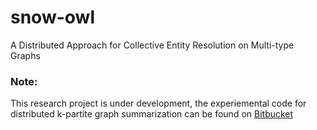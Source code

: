 # snow-owl
A Distributed Approach for Collective Entity Resolution on Multi-type Graphs

### Note: 
This research project is under development, the experiemental code for distributed k-partite graph summarization can be found on [Bitbucket](https://bitbucket.org/bit-whacker/cisticola-nest)

